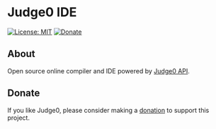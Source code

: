 # Judge0 IDE
[![License: MIT](https://img.shields.io/badge/License-MIT-blue.svg)](https://github.com/judge0/ide/blob/master/LICENSE)
[![Donate](https://img.shields.io/badge/Donate-PayPal-green.svg)](https://www.paypal.me/hermanzdosilovic)

## About
Open source online compiler and IDE powered by [Judge0 API](https://github.com/judge0/api).

## Donate
If you like Judge0, please consider making a [donation](https://www.paypal.me/hermanzdosilovic) to support this project.
